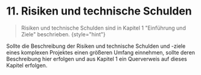 # 11. Risiken und technische Schulden


> Risiken und technische Schulden sind in Kapitel 1 "Einführung und Ziele" beschrieben.
> {style="hint"}

Sollte die Beschreibung der Risiken und technische Schulden und -ziele eines komplexen Projektes einen größeren Umfang
einnehmen, sollte deren Beschreibung hier erfolgen und aus Kapitel 1 ein Querverweis auf dieses Kapitel
erfolgen.